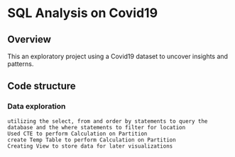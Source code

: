 # SQL Analysis on Covid19 
## Overview
This an exploratory project using a Covid19 dataset to uncover insights and patterns.

## Code structure
### Data exploration
    utilizing the select, from and order by statements to query the database and the where statements to filter for location 
    Used CTE to perform Calculation on Partition
    create Temp Table to perform Calculation on Partition
    Creating View to store data for later visualizations
